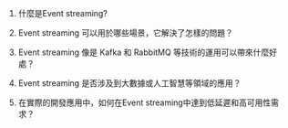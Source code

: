 

1. 什麼是Event streaming? 

2. Event streaming 可以用於哪些場景，它解決了怎樣的問題？

3. Event streaming 像是 Kafka 和 RabbitMQ 等技術的運用可以帶來什麼好處？

4. Event streaming 是否涉及到大數據或人工智慧等領域的應用？

5. 在實際的開發應用中，如何在Event streaming中達到低延遲和高可用性需求？
